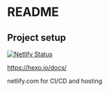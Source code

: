 # README

## Project setup

[![Netlify Status](https://api.netlify.com/api/v1/badges/adbe0bc5-3c9c-4460-b04f-3d58b4018236/deploy-status)](https://app.netlify.com/sites/reverent-heisenberg-88abb6/deploys)

https://hexo.io/docs/

netlify.com for CI/CD and hosting